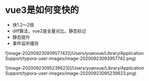 # vue3是如何变快的

- 快1.2～2倍
- diff算法，vue2是全量对比，静态标记
- 静态提升
- 事件监听缓存

![image-20200923093957742](/Users/yuanxue/Library/Application Support/typora-user-images/image-20200923093957742.png)

![image-20200923095239623](/Users/yuanxue/Library/Application Support/typora-user-images/image-20200923095239623.png)